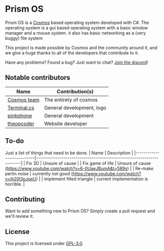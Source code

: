 # Prism OS

Prism OS is a [Cosmos](https://github.com/CosmosOS/Cosmos) based operating system developed with C#. The operating system is a gui based operating system with a basic window manager and a mouse system. it also has basic networking as a (very buggy) file system

This project is made possible by Cosmos and the community around it, and we give a huge thanks to all of the developers that contribute to it.

Have any problems? Found a bug? Just want to chat? [Join the discord](https://discord.gg/DdERgtGmF6)!

## Notable contributors
| Name                                                  | Contribution(s)              |
|-------------------------------------------------------|------------------------------|
| [Cosmos team](https://github.com/CosmosOS/Cosmos)     | The entirety of cosmos       |
| [Terminal.cs](https://github.com/terminal-cs)         | General development, logo    |
| [pinkphone](https://github.com/pinkphone1818)         | General development          |
| [theopcoder](https://github.com/theopcoder)           | Website developer            |

## To-do
Just a list of things that need to be done.
| Name                      | Description                                                          |
|---------------------------|----------------------------------------------------------------------|
| Fix 3D                    | Unsure of cause                                                      |
| Fix game of life          | Unsure of cause (https://www.youtube.com/watch?v=6-0UaeJBumA&t=589s) |
| Re-make perlin noise      | currently not good    (https://www.youtube.com/watch?v=ih20l3pJoeU)  |
| implement filled triangle | current implementation is horrible.                                   |

## Contributing

Want to add something new to Prism OS? Simply create a pull request and we'll review it.

## License

This project is licensed under [GPL-3.0](https://github.com/Project-Prism/Prism-OS/blob/main/LICENSE).
